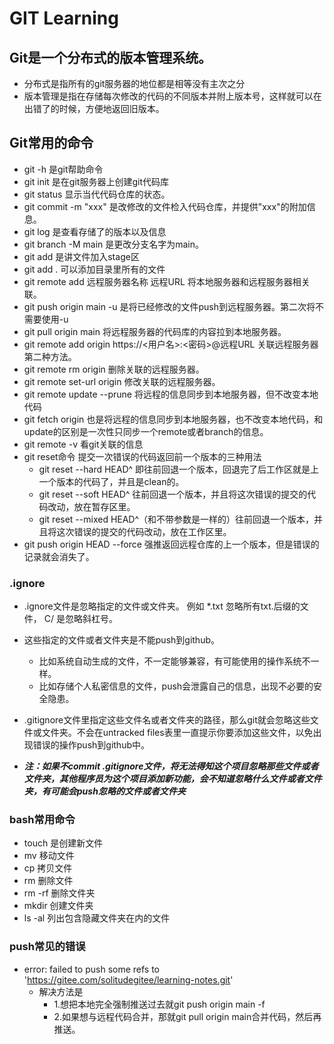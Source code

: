 # GIT Learning
## Git是一个分布式的版本管理系统。

* 分布式是指所有的git服务器的地位都是相等没有主次之分
* 版本管理是指在存储每次修改的代码的不同版本并附上版本号，这样就可以在出错了的时候，方便地返回旧版本。

## Git常用的命令

* git -h 是git帮助命令
* git init 是在git服务器上创建git代码库
* git status 显示当代代码仓库的状态。
* git commit -m "xxx" 是改修改的文件检入代码仓库，并提供"xxx"的附加信息。
* git log 是查看存储了的版本以及信息
* git branch -M main 是更改分支名字为main。
* git add 是讲文件加入stage区
* git add .  可以添加目录里所有的文件
* git remote add 远程服务器名称 远程URL 将本地服务器和远程服务器相关联。
* git push origin main -u 是将已经修改的文件push到远程服务器。第二次将不需要使用-u
* git pull origin main 将远程服务器的代码库的内容拉到本地服务器。
* git remote add origin https://<用户名>:<密码>@远程URL   关联远程服务器第二种方法。
* git remote rm origin 删除关联的远程服务器。
* git remote set-url origin 修改关联的远程服务器。
* git remote update --prune 将远程的信息同步到本地服务器，但不改变本地代码
* git fetch origin 也是将远程的信息同步到本地服务器，也不改变本地代码，和update的区别是一次性只同步一个remote或者branch的信息。
* git remote -v 看git关联的信息
* git reset命令  提交一次错误的代码返回前一个版本的三种用法
  * git reset --hard HEAD^ 即往前回退一个版本，回退完了后工作区就是上一个版本的代码了，并且是clean的。
  * git reset --soft HEAD^ 往前回退一个版本，并且将这次错误的提交的代码改动，放在暂存区里。
  * git reset --mixed HEAD^（和不带参数是一样的）往前回退一个版本，并且将这次错误的提交的代码改动，放在工作区里。
* git push origin HEAD --force 强推返回远程仓库的上一个版本，但是错误的记录就会消失了。

### .ignore
* .ignore文件是忽略指定的文件或文件夹。 例如 *.txt 忽略所有txt.后缀的文件， C/ 是忽略斜杠号。

* 这些指定的文件或者文件夹是不能push到github。
  * 比如系统自动生成的文件，不一定能够兼容，有可能使用的操作系统不一样。
  * 比如存储个人私密信息的文件，push会泄露自己的信息，出现不必要的安全隐患。
* .gitignore文件里指定这些文件名或者文件夹的路径，那么git就会忽略这些文件或文件夹。不会在untracked files表里一直提示你要添加这些文件，以免出现错误的操作push到github中。
* ***注：如果不commit .gitignore文件，将无法得知这个项目忽略那些文件或者文件夹，其他程序员为这个项目添加新功能，会不知道忽略什么文件或者文件夹，有可能会push忽略的文件或者文件夹***

### bash常用命令

* touch 是创建新文件
* mv 移动文件
* cp 拷贝文件
* rm 删除文件
* rm -rf 删除文件夹
* mkdir 创建文件夹
* ls -al 列出包含隐藏文件夹在内的文件

### push常见的错误
 * error: failed to push some refs to 'https://gitee.com/solitudegitee/learning-notes.git'
   * 解决方法是 
     * 1.想把本地完全强制推送过去就git push origin main -f
     * 2.如果想与远程代码合并，那就git pull origin main合并代码，然后再推送。

      
